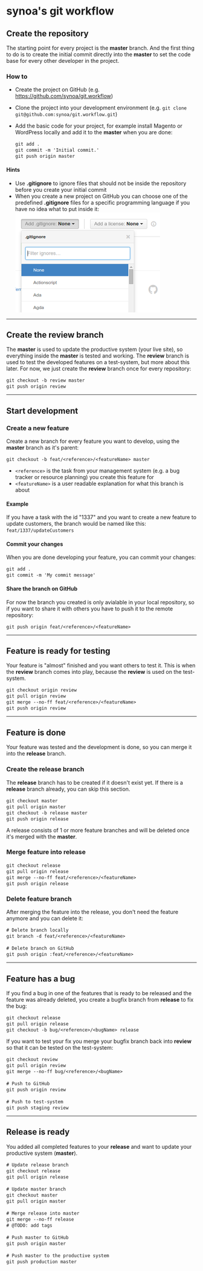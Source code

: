 # synoa's git workflow

## Create the repository

The starting point for every project is the **master** branch. And the first thing to do is to create the initial commit directly into the **master** to set the code base for every other developer in the project.

### How to

* Create the project on GitHub (e.g. https://github.com/synoa/git.workflow)
* Clone the project into your development environment (e.g. ```git clone git@github.com:synoa/git.workflow.git```)
* Add the basic code for your project, for example install Magento or WordPress locally and add it to the **master** when you are done:
  
  ```
  git add .
  git commit -m 'Initial commit.'
  git push origin master
  ```

#### Hints

* Use **.gitignore** to ignore files that should not be inside the repository before you create your initial commit
* When you create a new project on GitHub you can choose one of the predefined **.gitignore** files for a specific programming language if you have no idea what to put inside it:
  ![GitHub predefined .gitignore](https://raw.githubusercontent.com/synoa/synoa.github.io/master/documentation/git/img/github_new_repo_predefined_gitignore.png)

---

## Create the review branch

The **master** is used to update the productive system (your live site), so everything inside the **master** is tested and working. The **review** branch is used to test the developed features on a test-system, but more about this later. For now, we just create the **review** branch once for every repository:

```
git checkout -b review master
git push origin review
```

---

## Start development

### Create a new feature

Create a new branch for every feature you want to develop, using the **master** branch as it's parent:

```
git checkout -b feat/<reference>/<featureName> master
```

* `<reference>` is the task from your management system (e.g. a bug tracker or resource planning) you create this feature for
* `<featureName>` is a user readable explanation for what this branch is about

#### Example

If you have a task with the id "1337" and you want to create a new feature to update customers, the branch would be named like this: `feat/1337/updateCustomers`


#### Commit your changes

When you are done developing your feature, you can commit your changes:

```
git add .
git commit -m 'My commit message'
```

#### Share the branch on GitHub

For now the branch you created is only avialable in your local repository, so if you want to share it with others you have to push it to the remote repository:

```
git push origin feat/<reference>/<featureName>
```

---

## Feature is ready for testing

Your feature is "almost" finished and you want others to test it. This is when the **review** branch comes into play, because the **review** is used on the test-system.

```
git checkout origin review
git pull origin review
git merge --no-ff feat/<reference>/<featureName>
git push origin review
```

---

## Feature is done

Your feature was tested and the development is done, so you can merge it into the **release** branch. 

### Create the release branch

The **release** branch has to be created if it doesn't exist yet. If there is a **release** branch already, you can skip this section.

```
git checkout master
git pull origin master
git checkout -b release master
git push origin release
```

A release consists of 1 or more feature branches and will be deleted once it's merged with the **master**. 

### Merge feature into release

```
git checkout release
git pull origin release
git merge --no-ff feat/<reference>/<featureName>
git push origin release
```

### Delete feature branch

After merging the feature into the release, you don't need the feature anymore and you can delete it: 

```
# Delete branch locally
git branch -d feat/<reference>/<featureName>

# Delete branch on GitHub
git push origin :feat/<reference>/<featureName>
```

---

## Feature has a bug

If you find a bug in one of the features that is ready to be released and the feature was already deleted, you create a bugfix branch from **release** to fix the bug:

```
git checkout release
git pull origin release
git checkout -b bug/<reference>/<bugName> release
```

If you want to test your fix you merge your bugfix branch back into **review** so that it can be tested on the test-system:

```
git checkout review
git pull origin review
git merge --no-ff bug/<reference>/<bugName>

# Push to GitHub
git push origin review

# Push to test-system
git push staging review
```

---

## Release is ready

You added all completed features to your **release** and want to update your productive system (**master**).  

```
# Update release branch
git checkout release
git pull origin release

# Update master branch
git checkout master
git pull origin master

# Merge release into master
git merge --no-ff release
# @TODO: add tags

# Push master to GitHub
git push origin master

# Push master to the productive system
git push production master
```
